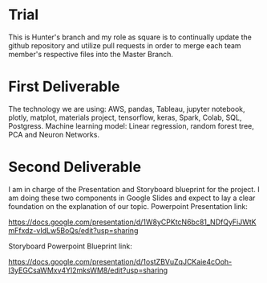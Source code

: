 # Trial
This is Hunter's branch and my role as square is to continually update the github repository and utilize pull requests in order to merge each team member's respective files into the Master Branch.
# First Deliverable
The technology we are using: AWS, pandas, Tableau, jupyter notebook, plotly, matplot, materials project, tensorflow, keras, Spark, Colab, SQL, Postgress. Machine learning model: Linear regression, random forest tree, PCA and Neuron Networks.
# Second Deliverable
I am in charge of the Presentation and Storyboard blueprint for the project. I am doing these two components in Google Slides and expect to lay a clear foundation on the explanation of our topic.
Powerpoint Presentation link:

https://docs.google.com/presentation/d/1W8yCPKtcN6bc81_NDfQyFiJWtKmFfxdz-vIdLw5BoQs/edit?usp=sharing

Storyboard Powerpoint Blueprint link:

https://docs.google.com/presentation/d/1ostZBVuZqJCKaie4cOoh-l3yEGCsaWMxv4Yl2mksWM8/edit?usp=sharing
